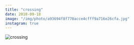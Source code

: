 ```yaml
---
title: "crossing"
date: 2018-09-18
image: "/img/photo/a93694f8f770acce4cfff9a716e26cfa.jpg"
instagram: true
---
```


![crossing](/img/photo/a93694f8f770acce4cfff9a716e26cfa.jpg)
